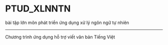 # PTUD_XLNNTN
bài tập lớn môn phát triển ứng dụng xử lý ngôn ngữ tự nhiên
______________________________________________________________________
Chương trình ứng dụng hỗ trợ viết văn bản Tiếng Việt
